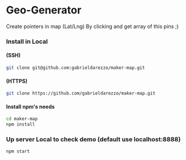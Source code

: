 # Geo-Generator   

Create pointers in map (Lat/Lng) By clicking and get array of this pins ;)   


### Install in Local 

#### (SSH)
```bash
git clone git@github.com:gabrieldarezzo/maker-map.git
```
#### (HTTPS)
```bash
git clone https://github.com/gabrieldarezzo/maker-map.git
```


#### Install npm's needs
```bash
cd maker-map
npm install
```

### Up server Local to check demo (default use localhost:8888)
```bash
npm start
```
